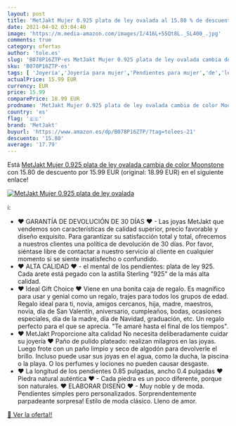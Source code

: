 ```yaml
---
layout: post
title: 'MetJakt Mujer 0.925 plata de ley ovalada al 15.80 % de descuento'
date: 2021-04-02 03:04:40
image: 'https://m.media-amazon.com/images/I/416L+55Qt8L._SL400_.jpg'
comments: true
category: ofertas
author: 'tole.es'
slug: 'B078P16ZTP-es MetJakt Mujer 0.925 plata de ley ovalada cambia de color...'
sku: 'B078P16ZTP-es'
tags: [ 'Joyería','Joyería para mujer','Pendientes para mujer','de','ley','metjakt','plata', ]
actualPrice: 15.99 EUR
currency: EUR
price: 15.99
comparePrice: 18.99 EUR
prodname: 'MetJakt Mujer 0.925 plata de ley ovalada cambia de color Moonstone'
country: 'es'
flag: '🇪🇸'
brand: 'MetJakt'
buyurl: 'https://www.amazon.es/dp/B078P16ZTP/?tag=tolees-21'
descuento: '15.80'
average: '17.79'
---
```


Está [MetJakt Mujer 0.925 plata de ley ovalada cambia de color Moonstone](https://www.amazon.es/dp/B078P16ZTP/?tag=tolees-21) con 15.80 de descuento por 15.99 EUR (original: 18.99 EUR) en el siguiente enlace!

[![MetJakt Mujer 0.925 plata de ley ovalada](https://m.media-amazon.com/images/I/416L+55Qt8L._SL400_.jpg)](https://www.amazon.es/dp/B078P16ZTP/?tag=tolees-21)

ℹ️:

- ♥ GARANTÍA DE DEVOLUCIÓN DE 30 DÍAS ♥ - Las joyas MetJakt que vendemos son características de calidad superior, precio favorable y diseño exquisito. Para garantizar su satisfacción total y total, ofrecemos a nuestros clientes una política de devolución de 30 días. Por favor, siéntase libre de contactar a nuestro servicio al cliente en cualquier momento si se siente insatisfecho o confundido.
- ♥ ALTA CALIDAD ♥ - el mental de los pendientes: plata de ley 925. Cada arete está pegado con la astilla Sterling "925" de la más alta calidad.
- ♥ Ideal Gift Choice ♥ Viene en una bonita caja de regalo. Es magnífico para usar y genial como un regalo, trajes para todos los grupos de edad. Regalo ideal para ti, novia, amigos cercanos, hija, madre, maestros, novia, día de San Valentín, aniversario, cumpleaños, bodas, ocasiones especiales, día de la madre, día de Navidad, graduación, etc. Un regalo perfecto para el que se aprecia. "Te amaré hasta el final de los tiempos".
- ♥ MetJakt Proporcione alta calidad No necesita deliberadamente cuidar su joyería ♥ Paño de pulido plateado: realizan milagros en las joyas. Luego frote con un paño limpio y seco de algodón para devolverle el brillo. Incluso puede usar sus joyas en el agua, como la ducha, la piscina o la playa. O los perfumes y lociones no pueden causar desgaste.
- ♥ La longitud de los pendientes 0.85 pulgadas, ancho 0.4 pulgadas ♥ Piedra natural auténtica ♥ - Cada piedra es un poco diferente, porque son naturales. ♥ ELABORAR DISEÑO ♥ - Muy noble y de moda. Pendientes simples pero personalizados. Sorprendentemente parpadeante sorpresa! Estilo de moda clásico. Lleno de amor.

[🛒 Ver la oferta!!](https://www.amazon.es/dp/B078P16ZTP/?tag=tolees-21)
